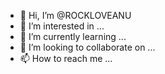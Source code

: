 - 👋 Hi, I’m @ROCKLOVEANU
- 👀 I’m interested in ...
- 🌱 I’m currently learning ...
- 💞️ I’m looking to collaborate on ...
- 📫 How to reach me ...

<!---
ROCKLOVEANU/ROCKLOVEANU is a ✨ special ✨ repository because its `README.md` (this file) appears on your GitHub profile.
You can click the Preview link to take a look at your changes.
--->
